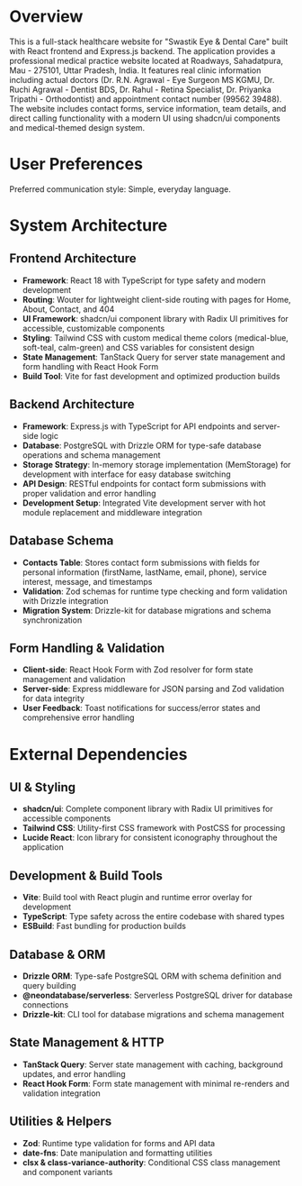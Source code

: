 # Overview

This is a full-stack healthcare website for "Swastik Eye & Dental Care" built with React frontend and Express.js backend. The application provides a professional medical practice website located at Roadways, Sahadatpura, Mau - 275101, Uttar Pradesh, India. It features real clinic information including actual doctors (Dr. R.N. Agrawal - Eye Surgeon MS KGMU, Dr. Ruchi Agrawal - Dentist BDS, Dr. Rahul - Retina Specialist, Dr. Priyanka Tripathi - Orthodontist) and appointment contact number (99562 39488). The website includes contact forms, service information, team details, and direct calling functionality with a modern UI using shadcn/ui components and medical-themed design system.

# User Preferences

Preferred communication style: Simple, everyday language.

# System Architecture

## Frontend Architecture
- **Framework**: React 18 with TypeScript for type safety and modern development
- **Routing**: Wouter for lightweight client-side routing with pages for Home, About, Contact, and 404
- **UI Framework**: shadcn/ui component library with Radix UI primitives for accessible, customizable components
- **Styling**: Tailwind CSS with custom medical theme colors (medical-blue, soft-teal, calm-green) and CSS variables for consistent design
- **State Management**: TanStack Query for server state management and form handling with React Hook Form
- **Build Tool**: Vite for fast development and optimized production builds

## Backend Architecture
- **Framework**: Express.js with TypeScript for API endpoints and server-side logic
- **Database**: PostgreSQL with Drizzle ORM for type-safe database operations and schema management
- **Storage Strategy**: In-memory storage implementation (MemStorage) for development with interface for easy database switching
- **API Design**: RESTful endpoints for contact form submissions with proper validation and error handling
- **Development Setup**: Integrated Vite development server with hot module replacement and middleware integration

## Database Schema
- **Contacts Table**: Stores contact form submissions with fields for personal information (firstName, lastName, email, phone), service interest, message, and timestamps
- **Validation**: Zod schemas for runtime type checking and form validation with Drizzle integration
- **Migration System**: Drizzle-kit for database migrations and schema synchronization

## Form Handling & Validation
- **Client-side**: React Hook Form with Zod resolver for form state management and validation
- **Server-side**: Express middleware for JSON parsing and Zod validation for data integrity
- **User Feedback**: Toast notifications for success/error states and comprehensive error handling

# External Dependencies

## UI & Styling
- **shadcn/ui**: Complete component library with Radix UI primitives for accessible components
- **Tailwind CSS**: Utility-first CSS framework with PostCSS for processing
- **Lucide React**: Icon library for consistent iconography throughout the application

## Development & Build Tools
- **Vite**: Build tool with React plugin and runtime error overlay for development
- **TypeScript**: Type safety across the entire codebase with shared types
- **ESBuild**: Fast bundling for production builds

## Database & ORM
- **Drizzle ORM**: Type-safe PostgreSQL ORM with schema definition and query building
- **@neondatabase/serverless**: Serverless PostgreSQL driver for database connections
- **Drizzle-kit**: CLI tool for database migrations and schema management

## State Management & HTTP
- **TanStack Query**: Server state management with caching, background updates, and error handling
- **React Hook Form**: Form state management with minimal re-renders and validation integration

## Utilities & Helpers
- **Zod**: Runtime type validation for forms and API data
- **date-fns**: Date manipulation and formatting utilities
- **clsx & class-variance-authority**: Conditional CSS class management and component variants